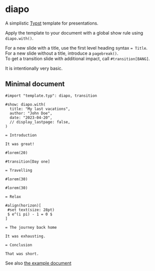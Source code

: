 # diapo

A simplistic [Typst](https://typst.app) template for presentations.

Apply the template to your document with a global show rule using `diapo.with()`.

For a new slide with a title, use the first level heading syntax `= Title`. \
For a new slide without a title, introduce a `pagebreak()`. \
To get a transition slide with additional impact, call `#transition[BANG]`.

It is intentionally very basic.

## Minimal document

```typst
#import "template.typ": diapo, transition

#show: diapo.with(
  title: "My last vacations",
  author: "John Doe",
  date: "2023-04-20",
  // display_lastpage: false,
)

= Introduction

It was great!

#lorem(20)

#transition[Day one]

= Travelling

#lorem(30)

#lorem(30)

= Relax

#align(horizon)[
 #set text(size: 28pt)
 $ e^(i pi) - 1 = 0 $
]

= The journey back home

It was exhausting.

= Conclusion

That was short.
```

See also [the example document](example.pdf)
